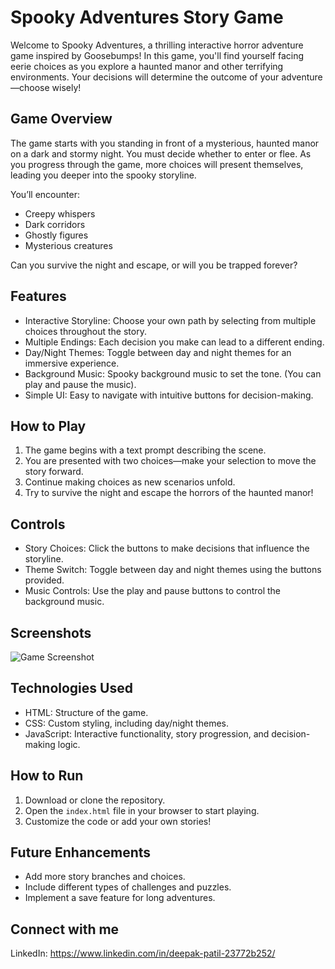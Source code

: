 # Spooky Adventures Story Game

Welcome to Spooky Adventures, a thrilling interactive horror adventure game inspired by Goosebumps! In this game, you'll find yourself facing eerie choices as you explore a haunted manor and other terrifying environments. Your decisions will determine the outcome of your adventure—choose wisely!

## Game Overview

The game starts with you standing in front of a mysterious, haunted manor on a dark and stormy night. You must decide whether to enter or flee. As you progress through the game, more choices will present themselves, leading you deeper into the spooky storyline.

You’ll encounter:
- Creepy whispers
- Dark corridors
- Ghostly figures
- Mysterious creatures

Can you survive the night and escape, or will you be trapped forever?

## Features

- Interactive Storyline: Choose your own path by selecting from multiple choices throughout the story.
- Multiple Endings: Each decision you make can lead to a different ending.
- Day/Night Themes: Toggle between day and night themes for an immersive experience.
- Background Music: Spooky background music to set the tone. (You can play and pause the music).
- Simple UI: Easy to navigate with intuitive buttons for decision-making.

## How to Play

1. The game begins with a text prompt describing the scene.
2. You are presented with two choices—make your selection to move the story forward.
3. Continue making choices as new scenarios unfold.
4. Try to survive the night and escape the horrors of the haunted manor!

## Controls

- Story Choices: Click the buttons to make decisions that influence the storyline.
- Theme Switch: Toggle between day and night themes using the buttons provided.
- Music Controls: Use the play and pause buttons to control the background music.

## Screenshots

![Game Screenshot](screenshot.png)

## Technologies Used

- HTML: Structure of the game.
- CSS: Custom styling, including day/night themes.
- JavaScript: Interactive functionality, story progression, and decision-making logic.

## How to Run

1. Download or clone the repository.
2. Open the `index.html` file in your browser to start playing.
3. Customize the code or add your own stories!

## Future Enhancements

- Add more story branches and choices.
- Include different types of challenges and puzzles.
- Implement a save feature for long adventures.

## Connect with me

LinkedIn: https://www.linkedin.com/in/deepak-patil-23772b252/
